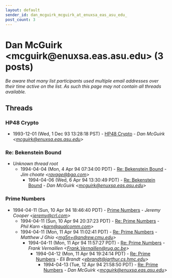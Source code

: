 ```yaml
---
layout: default
sender_id: dan_mcguirk_mcguirk_at_enuxsa_eas_asu_edu_
post_count: 3
---
```


# Dan McGuirk <mcguirk<span>@</span>enuxsa.eas.asu.edu> (3 posts)

_Be aware that many list participants used multiple email addresses over their time active on the list. As such this page may not contain all threads available._

## Threads

### HP48 Crypto
+ 1993-12-01 (Wed, 1 Dec 93 13:28:18 PST) - [HP48 Crypto](/archive/1993/12/e4db12845931e53663818b485385400bf76a5b7f388ce60761cc8f9343b391e7) - _Dan McGuirk \<mcguirk@enuxsa.eas.asu.edu\>_

### Re: Bekenstein Bound
+ _Unknown thread root_
  + 1994-04-04 (Mon, 4 Apr 94 07:34:00 PDT) - [Re: Bekenstein Bound](/archive/1994/04/36f7c058c9f90e5c2269b94b8f729f827af39a28a8cf052d50c4d75edc1bfb66) - _Jim choate \<ravage@bga.com\>_
    + 1994-04-06 (Wed, 6 Apr 94 13:30:49 PDT) - [Re: Bekenstein Bound](/archive/1994/04/2029906bc25bc3c521447e6e2987a526e76e166fa4b79a7122f3dae17259d54a) - _Dan McGuirk \<mcguirk@enuxsa.eas.asu.edu\>_

### Prime Numbers
+ 1994-04-11 (Sun, 10 Apr 94 18:46:40 PDT) - [Prime Numbers](/archive/1994/04/2a86b5df203a8a6ffb45f281cf70fc0454443217f427be9281dab6854082a325) - _Jeremy Cooper \<jeremy@crl.com\>_
  + 1994-04-11 (Sun, 10 Apr 94 20:37:23 PDT) - [Re: Prime Numbers](/archive/1994/04/2c3cf5a0a7f09a51a6da7a8ba579fc908ed5e47edc3d37edd83267a5d57a1ca9) - _Phil Karn \<karn@qualcomm.com\>_
  + 1994-04-11 (Mon, 11 Apr 94 11:02:41 PDT) - [Re: Prime Numbers](/archive/1994/04/8ed7ec61083606ef0fcc2001746ce94ea43e728df880030f1b49fdc2df5c5daf) - _Matthew J Ghio \<mg5n+@andrew.cmu.edu\>_
    + 1994-04-11 (Mon, 11 Apr 94 11:57:27 PDT) - [Re: Prime Numbers](/archive/1994/04/39e5d1028a9fe0315e5f4ec398806d160fcc8316ffc02edfd82e8dd48a5c6669) - _Frank Vernaillen \<Frank.Vernaillen@rug.ac.be\>_
      + 1994-04-12 (Mon, 11 Apr 94 19:24:14 PDT) - [Re: Prime Numbers](/archive/1994/04/a3db86caedd91bd5956a0a92eeb0df4857126bf38d35aa12889bbc62d81cc2e9) - _Eli Brandt \<ebrandt@jarthur.cs.hmc.edu\>_
        + 1994-04-13 (Tue, 12 Apr 94 21:58:50 PDT) - [Re: Prime Numbers](/archive/1994/04/3fd3c8f635cdc5908ef1472707cde25e70c5f051a93320064a645fb01312b2c6) - _Dan McGuirk \<mcguirk@enuxsa.eas.asu.edu\>_

